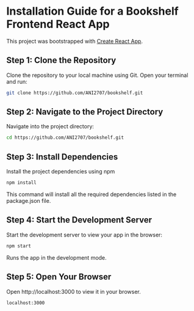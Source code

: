 # Installation Guide for a Bookshelf Frontend React App

This project was bootstrapped with [Create React App](https://github.com/facebook/create-react-app).

##  Step 1: Clone the Repository


Clone the repository to your local machine using Git. Open your terminal and run:
```bash
git clone https://github.com/ANI2707/bookshelf.git
```
##  Step 2: Navigate to the Project Directory


Navigate into the project directory:


```bash
cd https://github.com/ANI2707/bookshelf.git
```
##  Step 3: Install Dependencies


Install the project dependencies using npm


```bash
npm install
```
This command will install all the required dependencies listed in the package.json file.
##  Step 4: Start the Development Server


Start the development server to view your app in the browser:




```bash
npm start
```
Runs the app in the development mode.

##  Step 5: Open Your Browser

Open http://localhost:3000 to view it in your browser.


```bash
localhost:3000
```







